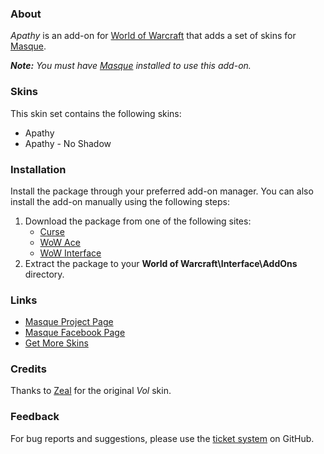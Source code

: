 ### About ###

_Apathy_ is an add-on for [World of Warcraft](https://worldofwarcraft.com "World of Warcraft Website") that adds a set of skins for [Masque][].

_**Note:** You must have [Masque][] installed to use this add-on._

### Skins ###

This skin set contains the following skins:

- Apathy
- Apathy - No Shadow

### Installation ###

Install the package through your preferred add-on manager. You can also install the add-on manually using the following steps:

1. Download the package from one of the following sites:
    - [Curse](https://mods.curse.com/addons/wow/masque-apathy "Download from Curse")
    - [WoW Ace](https://www.wowace.com/projects/masque-apathy "Download from WoW Ace")
    - [WoW Interface](http://www.wowinterface.com/downloads/info8870 "Download from WoW Interface")
2. Extract the package to your **World of Warcraft\Interface\AddOns** directory.

### Links ###

- [Masque Project Page][Masque]
- [Masque Facebook Page](https://www.facebook.com/masqueui "Masque on Facebook")
- [Get More Skins](https://github.com/stormfx/masque/wiki/skins "Masque Skin List")

### Credits ###

Thanks to [Zeal](https://www.wowace.com/members/zeal) for the original _Vol_ skin.

### Feedback ###

For bug reports and suggestions, please use the [ticket system](https://github.com/stormfx/masque_apathy/issues) on GitHub.

[Masque]: https://www.wowace.com/projects/masque (Masque Project Page)
